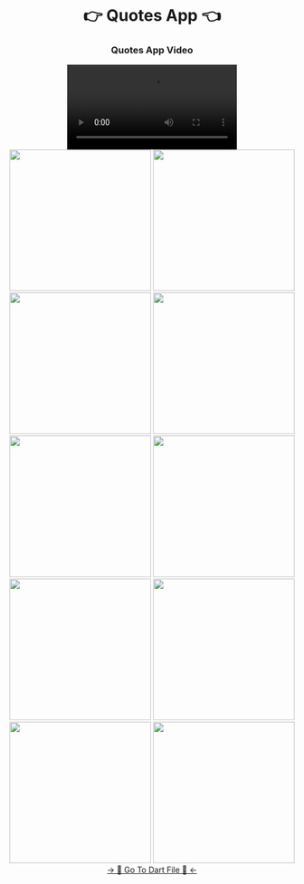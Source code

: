 <h1 align="center">👉 Quotes App 👈</h1>

<h3 align="center"> Quotes App Video </h3>
<div align="center">
 <video src="https://github.com/YashuPatel1724/quotes_app/assets/148859965/bc5b5390-77d5-4ba1-b0e4-bfdccade7cbf"> 
</video>
</div>

<div align="center">
<img src='https://github.com/YashuPatel1724/quotes_app/assets/148859965/a1d971d0-c36c-4eff-b91d-732629b59c3f'  width=250>
<img src='https://github.com/YashuPatel1724/quotes_app/assets/148859965/cf255671-2bb8-46b5-b9c6-144129a1dfa4' width=250>
<img src='https://github.com/YashuPatel1724/quotes_app/assets/148859965/faf7c8a3-8992-42dd-af4e-e3f1387a031d' width=250>
<img src='https://github.com/YashuPatel1724/quotes_app/assets/148859965/62c9ca44-260a-4421-8f37-f4ca45cca4bd' width=250>
<img src='https://github.com/YashuPatel1724/quotes_app/assets/148859965/f769b11e-1a76-4446-aba2-99a83cff5df2' width=250>
<img src='https://github.com/YashuPatel1724/quotes_app/assets/148859965/97803ae9-fbe6-4093-baa5-6659efa14210' width=250>
<img src='https://github.com/YashuPatel1724/quotes_app/assets/148859965/30d19c2a-81b0-42c5-968d-ee31d5c23435' width=250>
<img src='https://github.com/YashuPatel1724/quotes_app/assets/148859965/7409ec20-42e9-498a-9901-abcf2f6b2870' width=250>
<img src='https://github.com/YashuPatel1724/quotes_app/assets/148859965/f3692a53-9457-46c9-b7c7-c8da31e9a8b0' width=250>
<img src='https://github.com/YashuPatel1724/quotes_app/assets/148859965/1985580b-1f81-4ad6-ac4f-c6f969b6f56b' width=250>
</div>
<div align="center">
<a href="https://github.com/YashuPatel1724/quotes_app/tree/master/lib">-> 📂 Go To Dart File 📂 <-</a>
</div>
